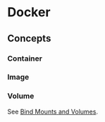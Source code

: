 Docker
======

Concepts
--------

### Container

### Image

### Volume

See [Bind Mounts and Volumes](./bind-volume.md).

